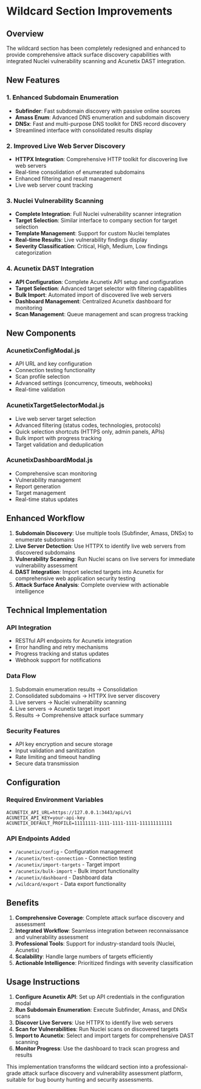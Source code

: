 # Wildcard Section Improvements

## Overview

The wildcard section has been completely redesigned and enhanced to provide comprehensive attack surface discovery capabilities with integrated Nuclei vulnerability scanning and Acunetix DAST integration.

## New Features

### 1. Enhanced Subdomain Enumeration
- **Subfinder**: Fast subdomain discovery with passive online sources
- **Amass Enum**: Advanced DNS enumeration and subdomain discovery
- **DNSx**: Fast and multi-purpose DNS toolkit for DNS record discovery
- Streamlined interface with consolidated results display

### 2. Improved Live Web Server Discovery
- **HTTPX Integration**: Comprehensive HTTP toolkit for discovering live web servers
- Real-time consolidation of enumerated subdomains
- Enhanced filtering and result management
- Live web server count tracking

### 3. Nuclei Vulnerability Scanning
- **Complete Integration**: Full Nuclei vulnerability scanner integration
- **Target Selection**: Similar interface to company section for target selection
- **Template Management**: Support for custom Nuclei templates
- **Real-time Results**: Live vulnerability findings display
- **Severity Classification**: Critical, High, Medium, Low findings categorization

### 4. Acunetix DAST Integration
- **API Configuration**: Complete Acunetix API setup and configuration
- **Target Selection**: Advanced target selector with filtering capabilities
- **Bulk Import**: Automated import of discovered live web servers
- **Dashboard Management**: Centralized Acunetix dashboard for monitoring
- **Scan Management**: Queue management and scan progress tracking

## New Components

### AcunetixConfigModal.js
- API URL and key configuration
- Connection testing functionality
- Scan profile selection
- Advanced settings (concurrency, timeouts, webhooks)
- Real-time validation

### AcunetixTargetSelectorModal.js
- Live web server target selection
- Advanced filtering (status codes, technologies, protocols)
- Quick selection shortcuts (HTTPS only, admin panels, APIs)
- Bulk import with progress tracking
- Target validation and deduplication

### AcunetixDashboardModal.js
- Comprehensive scan monitoring
- Vulnerability management
- Report generation
- Target management
- Real-time status updates

## Enhanced Workflow

1. **Subdomain Discovery**: Use multiple tools (Subfinder, Amass, DNSx) to enumerate subdomains
2. **Live Server Detection**: Use HTTPX to identify live web servers from discovered subdomains
3. **Vulnerability Scanning**: Run Nuclei scans on live servers for immediate vulnerability assessment
4. **DAST Integration**: Import selected targets into Acunetix for comprehensive web application security testing
5. **Attack Surface Analysis**: Complete overview with actionable intelligence

## Technical Implementation

### API Integration
- RESTful API endpoints for Acunetix integration
- Error handling and retry mechanisms
- Progress tracking and status updates
- Webhook support for notifications

### Data Flow
1. Subdomain enumeration results → Consolidation
2. Consolidated subdomains → HTTPX live server discovery
3. Live servers → Nuclei vulnerability scanning
4. Live servers → Acunetix target import
5. Results → Comprehensive attack surface summary

### Security Features
- API key encryption and secure storage
- Input validation and sanitization
- Rate limiting and timeout handling
- Secure data transmission

## Configuration

### Required Environment Variables
```
ACUNETIX_API_URL=https://127.0.0.1:3443/api/v1
ACUNETIX_API_KEY=your-api-key
ACUNETIX_DEFAULT_PROFILE=11111111-1111-1111-1111-111111111111
```

### API Endpoints Added
- `/acunetix/config` - Configuration management
- `/acunetix/test-connection` - Connection testing
- `/acunetix/import-targets` - Target import
- `/acunetix/bulk-import` - Bulk import functionality
- `/acunetix/dashboard` - Dashboard data
- `/wildcard/export` - Data export functionality

## Benefits

1. **Comprehensive Coverage**: Complete attack surface discovery and assessment
2. **Integrated Workflow**: Seamless integration between reconnaissance and vulnerability assessment
3. **Professional Tools**: Support for industry-standard tools (Nuclei, Acunetix)
4. **Scalability**: Handle large numbers of targets efficiently
5. **Actionable Intelligence**: Prioritized findings with severity classification

## Usage Instructions

1. **Configure Acunetix API**: Set up API credentials in the configuration modal
2. **Run Subdomain Enumeration**: Execute Subfinder, Amass, and DNSx scans
3. **Discover Live Servers**: Use HTTPX to identify live web servers
4. **Scan for Vulnerabilities**: Run Nuclei scans on discovered targets
5. **Import to Acunetix**: Select and import targets for comprehensive DAST scanning
6. **Monitor Progress**: Use the dashboard to track scan progress and results

This implementation transforms the wildcard section into a professional-grade attack surface discovery and vulnerability assessment platform, suitable for bug bounty hunting and security assessments.
